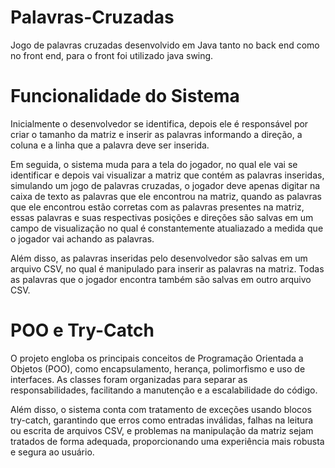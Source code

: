 # Palavras-Cruzadas
Jogo de palavras cruzadas desenvolvido em Java tanto no back end como no front end, para o front foi utilizado java swing.
# Funcionalidade do Sistema
Inicialmente o desenvolvedor se identifica, depois ele é responsável por criar o tamanho da matriz e inserir as palavras informando a direção, a coluna e a linha que a palavra deve ser inserida.

Em seguida, o sistema muda para a tela do jogador, no qual ele vai se identificar e depois vai visualizar a matriz que contém as palavras inseridas, simulando um jogo de palavras cruzadas, o jogador deve apenas digitar na caixa de texto as palavras que ele encontrou na matriz, quando as palavras que ele encontrou estão corretas com as palavras presentes na matriz, essas palavras e suas respectivas posições e direções são salvas em um campo de visualização no qual é constantemente atualiazado a medida que o jogador vai achando as palavras.

Além disso, as palavras inseridas pelo desenvolvedor são salvas em um arquivo CSV, no qual é manipulado para inserir as palavras na matriz. Todas as palavras que o jogador encontra também são salvas em outro arquivo CSV.
# POO e Try-Catch
O projeto engloba os principais conceitos de Programação Orientada a Objetos (POO), como encapsulamento, herança, polimorfismo e uso de interfaces. As classes foram organizadas para separar as responsabilidades, facilitando a manutenção e a escalabilidade do código. 

Além disso, o sistema conta com tratamento de exceções usando blocos try-catch, garantindo que erros como entradas inválidas, falhas na leitura ou escrita de arquivos CSV, e problemas na manipulação da matriz sejam tratados de forma adequada, proporcionando uma experiência mais robusta e segura ao usuário. 
